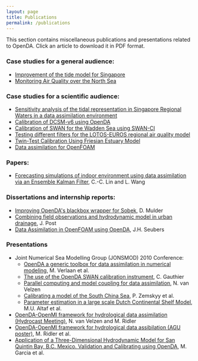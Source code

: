 ```yaml
---
layout: page
title: Publications
permalink: /publications
---
```

This section contains miscellaneous publications and presentations related to OpenDA. Click an article to download it in PDF format.

### Case studies for a general audience: 

* [Improvement of the tide model for Singapore](https://openda.org/assets/Case_studies/Flyer-OpenDA-Improvement.pdf)
* [Monitoring Air Quality over the North Sea](https://openda.org/assets/Case_studies/Flyer-OpenDA-Monitoring_Air_Quality.pdf)

### Case studies for a scientific audience: 

* [Sensitivity analysis of the tidal representation in Singapore Regional Waters in a data assimilation environment](https://openda.org/assets/Case_studies/sensitivity_analysis_singapore.pdf)
* [Calibration of DCSM-v6 using OpenDA](https://openda.org/assets/Case_studies/Flyer-OpenDA-Calibration_of_DCSM.pdf)
* [Calibration of SWAN for the Wadden Sea using SWAN-CI](https://openda.org/assets/Case_studies/Flyer-OpenDA-Calibration_of_SWAN.pdf)
* [Testing different filters for the LOTOS-EUROS regional air quality model](https://openda.org/assets/Case_studies/Flyer-OpenDA-LOTOS-EUROS.pdf)
* [Twin-Test Calibration Using Friesian Estuary Model](https://openda.org/assets/Case_studies/Flyer-OpenDA-Delft3D.pdf)
* [Data assimilation for OpenFOAM](https://openda.org/assets/Case_studies/Flyer-OpenDA-OpenFOAM.pdf)

### Papers:
* [Forecasting simulations of indoor environment using data assimilation via an Ensemble Kalman Filter](https://www.sciencedirect.com/science/article/abs/pii/S0360132313000887), C.-C. Lin and L. Wang

### Dissertations and internship reports: 
* [Improving OpenDA's blackbox wrapper for Sobek](https://openda.org/assets/Reports/verslagStageDanielMulder.pdf), D. Mulder
* [Combining field observations and hydrodynamic model in urban drainage](https://openda.org/assets/Reports/MasterThesis_JohanPost.pdf), J. Post
* [Data Assimilation in OpenFOAM using OpenDA](https://openda.org/assets/Reports/OpenDA-OpenFOAM(TR12-3-v1.1.pdf)), J.H. Seubers

### Presentations
* Joint Numerical Sea Modelling Group (JONSMOD) 2010 Conference: 
  * [OpenDA a generic toolbox for data assimilation in numerical modeling](https://openda.org/assets/Presentations/JONSMOD2010/Jonsmod2010Presentation-3-01-Verlaan.pdf), M. Verlaan et al.
  * [The use of the OpenDA SWAN calibration instrument](https://openda.org/assets/Presentations/JONSMOD2010/Jonsmod2010Presentation-3-02-Gautier.pdf), C. Gauthier
  * [Parallel computing and model coupling for data assimilation](https://openda.org/assets/Presentations/JONSMOD2010/Jonsmod2010Presentation-3-03-VanVelzen.pdf), N. van Velzen
  * [Calibrating a model of the South China Sea](https://openda.org/assets/Presentations/JONSMOD2010/Jonsmod2010Presentation-3-04-Zemskyy.pdf), P. Zemskyy et al.
  * [Parameter estimation in a large scale Dutch Continental Shelf Model](https://openda.org/assets/Presentations/JONSMOD2010/Jonsmod2010Presentation-3-05-Altaf.pdf), M.U. Altaf et al.
* [OpenDA-OpenMI framework for hydrological data assimilation (Hydrocast Meeting)](https://openda.org/assets/Presentations/Hydrocast3_OpenDA-OpenMI_v2.pdf), N. van Velzen and M. Ridler
* [OpenDA-OpenMI framework for hydrological data assibilation (AGU poster)](https://openda.org/assets/Presentations/OpenDA_OpenMI_Poster_EGU_April2013.pdf), M. Ridler et al.
* [Application of a Three-Dimensional Hydrodynamic Model for San Quintin Bay, B.C. Mexico. Validation and Calibrating using OpenDA](https://openda.org/assets/Presentations/ACSESS_Angie_final2013.pdf), M. Garcia et al.
